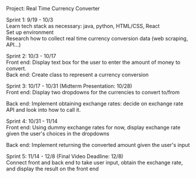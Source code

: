 Project: Real Time Currency Converter

Sprint 1: 9/19 - 10/3 <br/>
Learn tech stack as necessary: java, python, HTML/CSS, React <br/>
Set up environment <br/>
Research how to collect real time currency conversion data (web scraping, API...) <br/>

Sprint 2: 10/3 - 10/17 <br/>
Front end: 
Display text box for the user to enter the amount of money to convert. <br/>
Back end: 
Create class to represent a currency conversion<br/>

Sprint 3: 10/17 - 10/31 (Midterm Presentation: 10/28) <br/>
Front end: Display two dropdowns for the currencies to convert to/from <br/>

Back end:
Implement obtaining exchange rates: decide on exchange rate API and look into how to call it. <br/>

Sprint 4: 10/31 - 11/14 <br/>
Front end: 
Using dummy exchange rates for now, display exchange rate given the user's choices in the dropdowns <br/>

Back end:
Implement returning the converted amount given the user's input

Sprint 5: 11/14 - 12/8 (Final Video Deadline: 12/8) <br/>
Connect front and back end to take user input, obtain the exchange rate, and display the result on the front end
